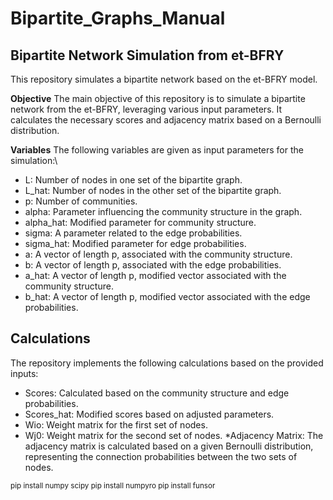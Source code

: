 # Bipartite_Graphs_Manual

## Bipartite Network Simulation from et-BFRY
This repository simulates a bipartite network based on the et-BFRY model.

**Objective**
The main objective of this repository is to simulate a bipartite network from the et-BFRY, leveraging various input parameters. It calculates the necessary scores and adjacency matrix based on a Bernoulli distribution.

**Variables**
The following variables are given as input parameters for the simulation:\

* L: Number of nodes in one set of the bipartite graph.
* L_hat: Number of nodes in the other set of the bipartite graph.
* p: Number of communities.
* alpha: Parameter influencing the community structure in the graph.
* alpha_hat: Modified parameter for community structure.
* sigma: A parameter related to the edge probabilities.
* sigma_hat: Modified parameter for edge probabilities.
* a: A vector of length p, associated with the community structure.
* b: A vector of length p, associated with the edge probabilities.
* a_hat: A vector of length p, modified vector associated with the community structure.
* b_hat: A vector of length p, modified vector associated with the edge probabilities.
## Calculations
The repository implements the following calculations based on the provided inputs:

* Scores: Calculated based on the community structure and edge probabilities.
* Scores_hat: Modified scores based on adjusted parameters.
* Wio: Weight matrix for the first set of nodes.
* Wj0: Weight matrix for the second set of nodes.
*Adjacency Matrix: The adjacency matrix is calculated based on a given Bernoulli distribution, representing the connection probabilities between the two sets of nodes.

<sub>pip install numpy scipy
pip install numpyro
pip install funsor </sub>



